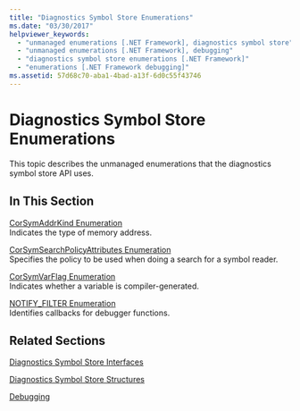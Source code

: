 ```yaml
---
title: "Diagnostics Symbol Store Enumerations"
ms.date: "03/30/2017"
helpviewer_keywords: 
  - "unmanaged enumerations [.NET Framework], diagnostics symbol store"
  - "unmanaged enumerations [.NET Framework], debugging"
  - "diagnostics symbol store enumerations [.NET Framework]"
  - "enumerations [.NET Framework debugging]"
ms.assetid: 57d68c70-aba1-4bad-a13f-6d0c55f43746
---
```

# Diagnostics Symbol Store Enumerations
This topic describes the unmanaged enumerations that the diagnostics symbol store API uses.  
  
## In This Section  
 [CorSymAddrKind Enumeration](corsymaddrkind-enumeration.md)  
 Indicates the type of memory address.  
  
 [CorSymSearchPolicyAttributes Enumeration](corsymsearchpolicyattributes-enumeration.md)  
 Specifies the policy to be used when doing a search for a symbol reader.  
  
 [CorSymVarFlag Enumeration](corsymvarflag-enumeration.md)  
 Indicates whether a variable is compiler-generated.  
  
 [NOTIFY_FILTER Enumeration](notify-filter-enumeration.md)  
 Identifies callbacks for debugger functions.  
  
## Related Sections  
 [Diagnostics Symbol Store Interfaces](diagnostics-symbol-store-interfaces.md)  
  
 [Diagnostics Symbol Store Structures](diagnostics-symbol-store-structures.md)  
  
 [Debugging](../debugging/index.md)
